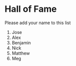 # Hall of Fame
Please add your name to this list

1. Jose
2. Alex
3. Benjamin
4. Nick
5. Matthew
6. Meg
